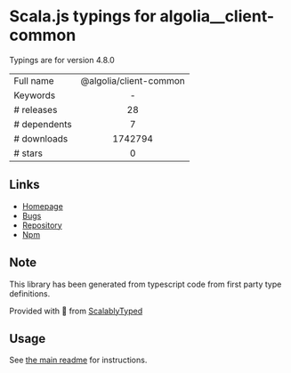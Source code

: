 
# Scala.js typings for algolia__client-common

Typings are for version 4.8.0



|                    |                 |
| ------------------ | :-------------: |
| Full name          | @algolia/client-common |
| Keywords           | - |
| # releases         | 28 |
| # dependents       | 7 |
| # downloads        | 1742794 |
| # stars            | 0 |

## Links
- [Homepage](https://github.com/algolia/algoliasearch-client-javascript#readme)
- [Bugs](https://github.com/algolia/algoliasearch-client-javascript/issues)
- [Repository](https://github.com/algolia/algoliasearch-client-javascript)
- [Npm](https://www.npmjs.com/package/%40algolia%2Fclient-common)
    


## Note
This library has been generated from typescript code from first party type definitions.

Provided with :purple_heart: from [ScalablyTyped](https://github.com/oyvindberg/ScalablyTyped)

## Usage
See [the main readme](../../readme.md) for instructions.


